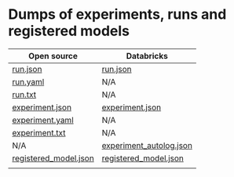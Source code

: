 # Dumps of experiments, runs and registered models

| Open source  | Databricks  |
|---|---|
| [run.json](oss_mlflow/run.json) | [run.json](databricks_mlflow/runs/sklearn_wine/run.json) |
| [run.yaml](oss_mlflow/run.yaml) | N/A |
| [run.txt](oss_mlflow/run.txt) | N/A |
| [experiment.json](oss_mlflow/experiment.json) | [experiment.json](databricks_mlflow/experiments/sklearn_wine_quality_autolog.json) |
| [experiment.yaml](oss_mlflow/experiment.yaml) | N/A |
| [experiment.txt](oss_mlflow/experiment.txt) | N/A |
| N/A | [experiment_autolog.json](databricks_mlflow/experiments/sklearn_wine_quality_autolog.json) |
| [registered_model.json](oss_mlflow/registered_model.json)  |  [registered_model.json](databricks_mlflow/models/registered_model.json)|
|   |   |
